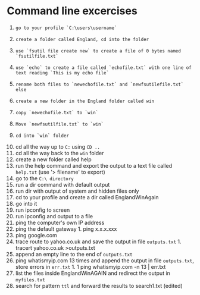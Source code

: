 Command line excercises
===

1.     go to your profile `C:\users\username`
2.     create a folder called England, cd into the folder
3.     use `fsutil file create new` to create a file of 0 bytes named `fsutilfile.txt`
4.     use `echo` to create a file called `echofile.txt` with one line of text reading `This is my echo file`
5.     rename both files to `newechofile.txt` and `newfsutilefile.txt` else
6.     create a new folder in the England folder called win
7.     copy `newechofile.txt` to `win`
8.     Move `newfsutilfile.txt` to `win`
9.     cd into `win` folder
10.    cd all the way up to `C:` using `CD ..`
11.    cd all the way back to the `win` folder
12.    create a new folder called help
13.    run the help command and export the output to a text file called `help.txt`  (use '> filename' to export)
14.    go to the `C:\ directory`
15.    run a dir command with default output
16.    run dir with output of system and hidden files only
17.    cd to your profile and create a dir called EnglandWinAgain
18.    go into it
19.    run ipconfig to screen
20.    run ipconfig and output to a file
21.    ping the computer's own IP address
22.    ping the default gateway
    1.  ping x.x.x.xxx
23.    ping google.com
24.    trace route to yahoo.co.uk and save the output in file `outputs.txt`
    1. tracert yahoo.co.uk >outputs.txt
25.    append an empty line to the end of `outputs.txt`
26.    ping whatismyip.com 13 times and append the output in file `outputs.txt`, store errors in `err.txt`
    1. 1  ping whatismyip.com -n 13 | err.txt
27.    list the files inside EnglandWinAGAIN and redirect the output in `myfiles.txt`
28.    search for pattern `ttl` and forward the results to search1.txt (edited)